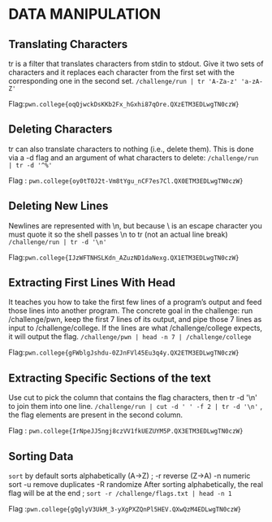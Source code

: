 # DATA MANIPULATION 


## Translating Characters

tr is a filter that translates characters from stdin to stdout. 
Give it two sets of characters and it replaces each character from the first set with the corresponding one in the second set.
`/challenge/run | tr 'A-Za-z' 'a-zA-Z'`

Flag:`pwn.college{oqQjwckDsKKb2Fx_hGxhi87qOre.QXzETM3EDLwgTN0czW}`


## Deleting Characters

tr can also translate characters to nothing (i.e., delete them). This is done via a -d flag and an argument of what characters to delete:
`/challenge/run | tr -d '^%'`

Flag : `pwn.college{oy0tT0J2t-Vm8tYgu_nCF7es7Cl.QX0ETM3EDLwgTN0czW}`


## Deleting New Lines

Newlines are represented with \n, but because \ is an escape character you must quote it so the shell passes \n to tr (not an actual line break)
`/challenge/run | tr -d '\n'`

Flag:`pwn.college{IJzWFTNHSLKdn_AZuzND1daNexg.QX1ETM3EDLwgTN0czW}`


## Extracting First Lines With Head

It teaches you how to take the first few lines of a program’s output and feed those lines into another program. The concrete goal in the challenge: run /challenge/pwn, keep the first 7 lines of its output, and pipe those 7 lines as input to /challenge/college. If the lines are what /challenge/college expects, it will output the flag.
`/challenge/pwn | head -n 7 | /challenge/college`

Flag:`pwn.college{gFWblgJshdu-0ZJnFVl45Eu3q4y.QX2ETM3EDLwgTN0czW}`

## Extracting Specific Sections of the text

Use cut to pick the column that contains the flag characters, then tr -d '\n' to join them into one line.
`/challenge/run | cut -d ' ' -f 2 | tr -d '\n'` , the flag elements are present in the second column.

Flag : `pwn.college{IrNpeJJ5ngj8czVV1fkUEZUYM5P.QX3ETM3EDLwgTN0czW}`

## Sorting Data

`sort` by default sorts alphabetically (A→Z) ;
-r reverse (Z→A)
-n numeric sort
-u remove duplicates
-R randomize
After sorting alphabetically, the real flag will be at the end  ; `sort -r /challenge/flags.txt | head -n 1`

Flag :`pwn.college{gQglyV3UkM_3-yXgPXZQnPl5HEV.QXwQzM4EDLwgTN0czW}`






